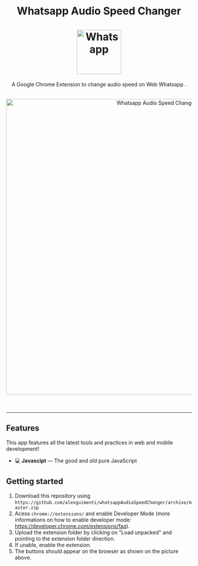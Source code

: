 <h1 align="center">

<br>
Whatsapp Audio Speed Changer
<br>
<br>
  <img src="https://upload.wikimedia.org/wikipedia/commons/thumb/f/f7/WhatsApp_logo.svg/2000px-WhatsApp_logo.svg.png" alt="Whatsapp" width="120">
<br>
</h1>
<div align="center">
<p align="center">A Google Chrome Extension to change audio speed on Web Whatsapp .</p>
<br>
  <img src="https://i.ibb.co/XbYn3fW/extension.jpg" alt="Whatsapp Audio Speed Changer" width="800">
<br>
<br>

<br>
</div>
<hr />






[//]: # "Add your gifs/images here:"



## Features

[//]: # "Add the features of your project here:"

This app features all the latest tools and practices in web and mobile development!

- 💻 **Javascipt** — The good and old pure JavaScript

## Getting started

1. Download this repository using `https://github.com/alexguimenti/whatsappAudioSpeedChanger/archive/master.zip`
2. Acess `chrome://extensions/` and enable Developer Mode (more informations on how to enable developer mode: https://developer.chrome.com/extensions/faq).
3. Upload the extension folder by clicking on "Load unpacked" and pointing to the extension folder direction.
4. If unable, enable the extension.
5. The buttons should appear on the browser as shown on the picture above.
